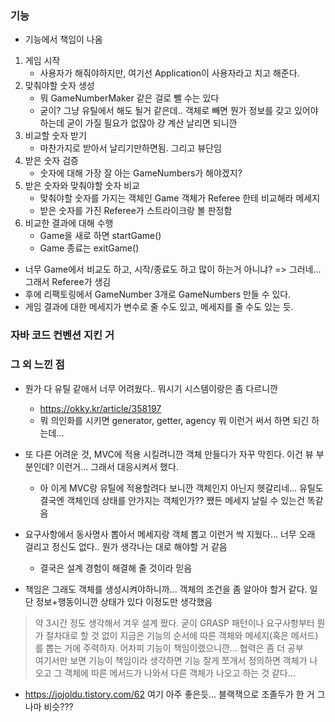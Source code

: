 ### 기능
- 기능에서 책임이 나옴
1. 게임 시작
    - 사용자가 해줘야하지만, 여기선 Application이 사용자라고 치고 해준다.
2. 맞춰야할 숫자 생성 
    - 뭐 GameNumberMaker 같은 걸로 뺄 수는 있다
    - 굳이? 그냥 유틸에서 해도 될거 같은데.. 객체로 빼면 뭔가 정보를 갖고 있어야하는데 굳이 가질 필요가 없잖아 걍 계산 날리면 되니깐
3. 비교할 숫자 받기
    - 마찬가지로 받아서 날리기만하면됨. 그리고 뷰단임
4. 받은 숫자 검증
    - 숫자에 대해 가장 잘 아는 GameNumbers가 해야겠지?
5. 받은 숫자와 맞춰야할 숫자 비교
    - 맞춰야할 숫자를 가지는 객체인 Game 객체가 Referee 한테 비교해라 메세지
    - 받은 숫자를 가진 Referee가 스트라이크랑 볼 판정함
6. 비교한 결과에 대해 수행
    - Game을 새로 하면 startGame()
    - Game 종료는 exitGame()

- 너무 Game에서 비교도 하고, 시작/종료도 하고 많이 하는거 아니냐? => 그러네... 그래서 Referee가 생김
- 후에 리팩토링에서 GameNumber 3개로 GameNumbers 만들 수 있다.
- 게임 결과에 대한 메세지가 변수로 줄 수도 있고, 메세지를 줄 수도 있는 듯.

### 자바 코드 컨벤션 지킨 거

### 그 외 느낀 점

- 뭔가 다 유틸 같애서 너무 어려웠다.. 뭐시기 시스템이랑은 좀 다르니깐
    - https://okky.kr/article/358197
    - 뭐 의인화를 시키면 generator, getter, agency 뭐 이런거 써서 하면 되긴 하는데... 
- 또 다른 어려운 것, MVC에 적용 시킬려니깐 객체 만들다가 자꾸 막힌다. 이건 뷰 부분인데? 이런거... 그래서 대응시켜서 했다.
    - 아 이게 MVC랑 유틸에 적용할려다 보니깐 객체인지 아닌지 헷갈리네... 유틸도 결국엔 객체인데 상태를 안가지는 객체인가?? 쨌든 메세지 날릴 수 있는건 똑같음
    
- 요구사항에서 동사명사 뽑아서 메세지랑 객체 뽑고 이런거 싹 지웠다... 너무 오래 걸리고 정신도 없다.. 뭔가 생각나는 대로 해야할 거 같음
    - 결국은 설계 경험이 해결해 줄 것이라 믿음

- 책임은 그래도 객체를 생성시켜야하니까... 객체의 조건을 좀 알아야 할거 같다. 일단 정보+행동이니깐 상태가 있다 이정도만 생각했음

> 약 3시간 정도 생각해서 겨우 설계 짰다. 굳이 GRASP 패턴이나 요구사항부터 뭔가 절차대로 할 것 없이 지금은 기능의 순서에 따른 객체와 메세지(혹은 메서드)를 뽑는 거에 주력하자. 어차피 기능이 책임이랬으니깐... 협력은 좀 더 공부  
> 여기서만 보면 기능이 책임이라 생각하면 기능 잘게 쪼개서 정의하면 객체가 나오고 그 객체에 따른 메서드가 나와서 다른 객체가 나오고 하는 것 같다...


- https://jojoldu.tistory.com/62 여기 아주 좋은듯... 블랙잭으로 조졸두가 한 거 그나마 비슷???